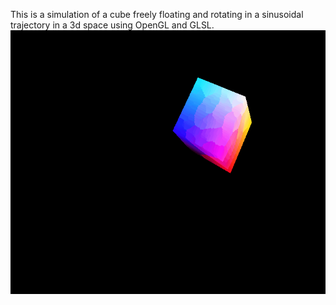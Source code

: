This is a simulation of a cube freely floating and rotating in a sinusoidal trajectory in a 3d space using OpenGL and GLSL.
![](cubeAnimation.gif)

